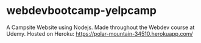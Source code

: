 # webdevbootcamp-yelpcamp
A Campsite Website using Nodejs. Made throughout the Webdev course at Udemy. Hosted on Heroku: https://polar-mountain-34510.herokuapp.com/
